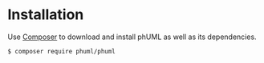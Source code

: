 # Installation

Use [Composer][1] to download and install phUML as well as its dependencies.

```bash
$ composer require phuml/phuml
```

[1]: https://getcomposer.org/
